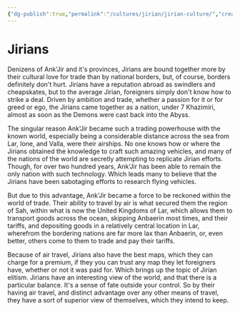 ```yaml
---
{"dg-publish":true,"permalink":"/cultures/jirian/jirian-culture/","created":"2024-10-30T18:45:49.501-07:00","updated":"2025-01-20T20:21:52.067-08:00"}
---
```



# Jirians

Denizens of Ank'Jir and it's provinces, Jirians are bound together more by their cultural love for trade than by national borders, but, of course, borders definitely don't hurt. Jirians have a reputation abroad as swindlers and cheapskates, but to the average Jirian, foreigners simply don't know how to strike a deal. Driven by ambition and trade, whether a passion for it or for greed or ego, the Jirians came together as a nation, under 7 Khazimiri, almost as soon as the Demons were cast back into the Abyss. 

The singular reason Ank'Jir became such a trading powerhouse with the known world, especially being a considerable distance across the sea from Lar, Ione, and Valla, were their airships. No one knows how or where the Jirians obtained the knowledge to craft such amazing vehicles, and many of the nations of the world are secretly attempting to replicate Jirian efforts. Though, for over two hundred years, Ank'Jir has been able to remain the only nation with such technology. Which leads many to believe that the Jirians have been sabotaging efforts to research flying vehicles. 

But due to this advantage, Ank'Jir became a force to be reckoned within the world of trade. Their ability to travel by air is what secured them the region of Sah, within what is now the United Kingdoms of Lar, which allows them to transport goods across the ocean, skipping Anbaerin most times, and their tariffs, and depositing goods in a relatively central location in Lar, wherefrom the bordering nations are far more lax than Anbaerin, or, even better, others come to them to trade and pay their tariffs.

Because of air travel, Jirians also have the best maps, which they can charge for a premium, if they you can trust any map they let foreigners have, whether or not it was paid for. Which brings up the topic of Jirian elitism. Jirians have an interesting view of the world, and that there is a particular balance. It's a sense of fate outside your control. So by their having air travel, and distinct advantage over any other means of travel, they have a sort of superior view of themselves, which they intend to keep. 


